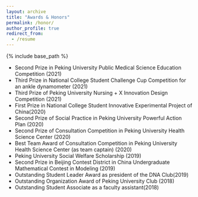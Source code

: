 ```yaml
---
layout: archive
title: "Awards & Honors"
permalink: /honor/
author_profile: true
redirect_from:
  - /resume
---
```


{% include base_path %}

* Second Prize in Peking University Public Medical Science Education Competition (2021)
* Third Prize in National College Student Challenge Cup Competition for an ankle dynamometer (2021)
* Third Prize of Peking University Nursing + X Innovation Design Competition (2021)
* First Prize in National College Student Innovative Experimental Project of China(2020)
* Second Prize of Social Practice in Peking University Powerful Action Plan (2020)
* Second Prize of Consultation Competition in Peking University Health Science Center (2020)
* Best Team Award of Consultation Competition in Peking University Health Science Center (as team captain) (2020)
* Peking University Social Welfare Scholarship (2019)
* Second Prize in Beijing Contest District in China Undergraduate Mathematical Contest in Modeling (2019)
* Outstanding Student Leader Award as president of the DNA Club(2019)
* Outstanding Organization Award of Peking University Club (2018)
* Outstanding Student Associate as a faculty assistant(2018)
